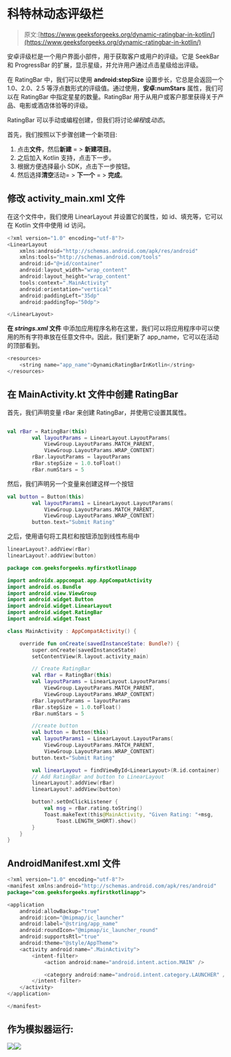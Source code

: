 # 科特林动态评级栏

> 原文:[https://www.geeksforgeeks.org/dynamic-ratingbar-in-kotlin/](https://www.geeksforgeeks.org/dynamic-ratingbar-in-kotlin/)

安卓评级栏是一个用户界面小部件，用于获取客户或用户的评级。它是 SeekBar 和 ProgressBar 的扩展，显示星级，并允许用户通过点击星级给出评级。

在 RatingBar 中，我们可以使用 **android:stepSize** 设置步长，它总是会返回一个 1.0、2.0、2.5 等浮点数形式的评级值。通过使用，**安卓:numStars** 属性，我们可以在 RatingBar 中指定星星的数量。RatingBar 用于从用户或客户那里获得关于产品、电影或酒店体验等的评级。

RatingBar 可以手动或编程创建，但我们将讨论*编程*或*动态*。

首先，我们按照以下步骤创建一个新项目:

1.  点击**文件**，然后**新建** = > **新建项目**。
2.  之后加入 Kotlin 支持，点击下一步。
3.  根据方便选择最小 SDK，点击下一步按钮。
4.  然后选择**清空**活动= > **下一个** = > **完成**。

## 修改 activity_main.xml 文件

在这个文件中，我们使用 LinearLayout 并设置它的属性，如 id、填充等，它可以在 Kotlin 文件中使用 id 访问。

```kt
<?xml version="1.0" encoding="utf-8"?>
<LinearLayout
    xmlns:android="http://schemas.android.com/apk/res/android"
    xmlns:tools="http://schemas.android.com/tools"
    android:id="@+id/container"
    android:layout_width="wrap_content"
    android:layout_height="wrap_content"
    tools:context=".MainActivity"
    android:orientation="vertical"
    android:paddingLeft="35dp"
    android:paddingTop="50dp">

</LinearLayout>
```

**在 *strings.xml* 文件**
中添加应用程序名称在这里，我们可以将应用程序中可以使用的所有字符串放在任意文件中。因此，我们更新了 app_name，它可以在活动的顶部看到。

```kt
<resources>
    <string name="app_name">DynamicRatingBarInKotlin</string>
</resources>
```

## 在 MainActivity.kt 文件中创建 RatingBar

首先，我们声明变量 rBar 来创建 RatingBar，并使用它设置其属性。

```kt

val rBar = RatingBar(this)
        val layoutParams = LinearLayout.LayoutParams(
            ViewGroup.LayoutParams.MATCH_PARENT,
            ViewGroup.LayoutParams.WRAP_CONTENT)
        rBar.layoutParams = layoutParams
        rBar.stepSize = 1.0.toFloat()
        rBar.numStars = 5

```

然后，我们声明另一个变量来创建这样一个按钮

```kt
val button = Button(this)
        val layoutParams1 = LinearLayout.LayoutParams(
            ViewGroup.LayoutParams.MATCH_PARENT,
            ViewGroup.LayoutParams.WRAP_CONTENT)
        button.text="Submit Rating"

```

之后，使用语句将工具栏和按钮添加到线性布局中

```kt
linearLayout?.addView(rBar)
linearLayout?.addView(button)

```

```kt
package com.geeksforgeeks.myfirstkotlinapp

import androidx.appcompat.app.AppCompatActivity
import android.os.Bundle
import android.view.ViewGroup
import android.widget.Button
import android.widget.LinearLayout
import android.widget.RatingBar
import android.widget.Toast

class MainActivity : AppCompatActivity() {

    override fun onCreate(savedInstanceState: Bundle?) {
        super.onCreate(savedInstanceState)
        setContentView(R.layout.activity_main)

        // Create RatingBar
        val rBar = RatingBar(this)
        val layoutParams = LinearLayout.LayoutParams(
            ViewGroup.LayoutParams.MATCH_PARENT,
            ViewGroup.LayoutParams.WRAP_CONTENT)
        rBar.layoutParams = layoutParams
        rBar.stepSize = 1.0.toFloat()
        rBar.numStars = 5

        //create button
        val button = Button(this)
        val layoutParams1 = LinearLayout.LayoutParams(
            ViewGroup.LayoutParams.MATCH_PARENT,
            ViewGroup.LayoutParams.WRAP_CONTENT)
        button.text="Submit Rating"

        val linearLayout = findViewById<LinearLayout>(R.id.container)
        // Add RatingBar and button to LinearLayout
        linearLayout?.addView(rBar)
        linearLayout?.addView(button)

        button?.setOnClickListener {
            val msg = rBar.rating.toString()
            Toast.makeText(this@MainActivity, "Given Rating: "+msg,
                Toast.LENGTH_SHORT).show()
        }
    }
}
```

## AndroidManifest.xml 文件

```kt
<?xml version="1.0" encoding="utf-8"?>
<manifest xmlns:android="http://schemas.android.com/apk/res/android"
package="com.geeksforgeeks.myfirstkotlinapp">

<application
    android:allowBackup="true"
    android:icon="@mipmap/ic_launcher"
    android:label="@string/app_name"
    android:roundIcon="@mipmap/ic_launcher_round"
    android:supportsRtl="true"
    android:theme="@style/AppTheme">
    <activity android:name=".MainActivity">
        <intent-filter>
            <action android:name="android.intent.action.MAIN" />

            <category android:name="android.intent.category.LAUNCHER" />
        </intent-filter>
    </activity>
</application>

</manifest>
```

## 作为模拟器运行:

![](img/f1f00b91b5af81bbca7e85748b7914b4.png)![](img/d3faccb1014123b7d589fba687a15baa.png)